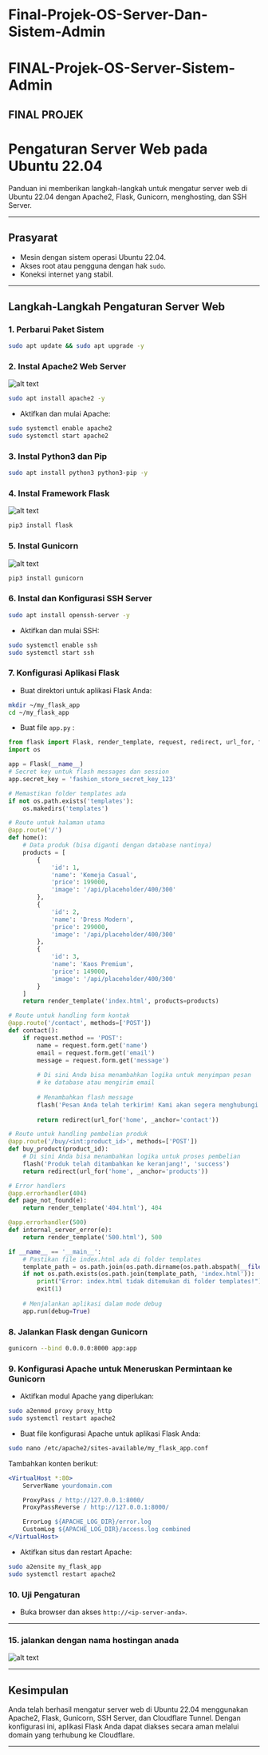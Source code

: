 # Final-Projek-OS-Server-Dan-Sistem-Admin
# FINAL-Projek-OS-Server-Sistem-Admin
## FINAL PROJEK
# Pengaturan Server Web pada Ubuntu 22.04

Panduan ini memberikan langkah-langkah untuk mengatur server web di Ubuntu 22.04 dengan Apache2, Flask, Gunicorn, menghosting, dan SSH Server.

---

## Prasyarat

- Mesin dengan sistem operasi Ubuntu 22.04.
- Akses root atau pengguna dengan hak `sudo`.
- Koneksi internet yang stabil.

---

## Langkah-Langkah Pengaturan Server Web

### 1. Perbarui Paket Sistem
```bash
sudo apt update && sudo apt upgrade -y
```

### 2. Instal Apache2 Web Server

![alt text](https://github.com/Tuanvallen/FINAL-Projek-OS-Server-Sistem-Admiin/blob/main/Foto%20Instalasi/Apache_img.png?raw=true)

```bash
sudo apt install apache2 -y
```
- Aktifkan dan mulai Apache:
```bash
sudo systemctl enable apache2
sudo systemctl start apache2
```

### 3. Instal Python3 dan Pip
```bash
sudo apt install python3 python3-pip -y
```

### 4. Instal Framework Flask

![alt text](https://github.com/Tuanvallen/FINAL-Projek-OS-Server-Sistem-Admiin/blob/main/Foto%20Instalasi/flask1.png?raw=true)

```bash
pip3 install flask
```

### 5. Instal Gunicorn

![alt text](https://github.com/Tuanvallen/FINAL-Projek-OS-Server-Sistem-Admiin/blob/main/Foto%20Instalasi/Gunicorn.jpeg?raw=true)


```bash
pip3 install gunicorn
```

### 6. Instal dan Konfigurasi SSH Server
```bash
sudo apt install openssh-server -y
```
- Aktifkan dan mulai SSH:
```bash
sudo systemctl enable ssh
sudo systemctl start ssh
```

### 7. Konfigurasi Aplikasi Flask
- Buat direktori untuk aplikasi Flask Anda:
```bash
mkdir ~/my_flask_app
cd ~/my_flask_app
```
- Buat file `app.py` :
```python
from flask import Flask, render_template, request, redirect, url_for, flash
import os

app = Flask(__name__)
# Secret key untuk flash messages dan session
app.secret_key = 'fashion_store_secret_key_123'

# Memastikan folder templates ada
if not os.path.exists('templates'):
    os.makedirs('templates')

# Route untuk halaman utama
@app.route('/')
def home():
    # Data produk (bisa diganti dengan database nantinya)
    products = [
        {
            'id': 1,
            'name': 'Kemeja Casual',
            'price': 199000,
            'image': '/api/placeholder/400/300'
        },
        {
            'id': 2,
            'name': 'Dress Modern',
            'price': 299000,
            'image': '/api/placeholder/400/300'
        },
        {
            'id': 3,
            'name': 'Kaos Premium',
            'price': 149000,
            'image': '/api/placeholder/400/300'
        }
    ]
    return render_template('index.html', products=products)

# Route untuk handling form kontak
@app.route('/contact', methods=['POST'])
def contact():
    if request.method == 'POST':
        name = request.form.get('name')
        email = request.form.get('email')
        message = request.form.get('message')
        
        # Di sini Anda bisa menambahkan logika untuk menyimpan pesan
        # ke database atau mengirim email
        
        # Menambahkan flash message
        flash('Pesan Anda telah terkirim! Kami akan segera menghubungi Anda.', 'success')
        
        return redirect(url_for('home', _anchor='contact'))

# Route untuk handling pembelian produk
@app.route('/buy/<int:product_id>', methods=['POST'])
def buy_product(product_id):
    # Di sini Anda bisa menambahkan logika untuk proses pembelian
    flash('Produk telah ditambahkan ke keranjang!', 'success')
    return redirect(url_for('home', _anchor='products'))

# Error handlers
@app.errorhandler(404)
def page_not_found(e):
    return render_template('404.html'), 404

@app.errorhandler(500)
def internal_server_error(e):
    return render_template('500.html'), 500

if __name__ == '__main__':
    # Pastikan file index.html ada di folder templates
    template_path = os.path.join(os.path.dirname(os.path.abspath(__file__)), 'templates')
    if not os.path.exists(os.path.join(template_path, 'index.html')):
        print("Error: index.html tidak ditemukan di folder templates!")
        exit(1)
    
    # Menjalankan aplikasi dalam mode debug
    app.run(debug=True)
```

### 8. Jalankan Flask dengan Gunicorn
```bash
gunicorn --bind 0.0.0.0:8000 app:app
```

### 9. Konfigurasi Apache untuk Meneruskan Permintaan ke Gunicorn
- Aktifkan modul Apache yang diperlukan:
```bash
sudo a2enmod proxy proxy_http
sudo systemctl restart apache2
```
- Buat file konfigurasi Apache untuk aplikasi Flask Anda:
```bash
sudo nano /etc/apache2/sites-available/my_flask_app.conf
```
Tambahkan konten berikut:
```apache
<VirtualHost *:80>
    ServerName yourdomain.com

    ProxyPass / http://127.0.0.1:8000/
    ProxyPassReverse / http://127.0.0.1:8000/

    ErrorLog ${APACHE_LOG_DIR}/error.log
    CustomLog ${APACHE_LOG_DIR}/access.log combined
</VirtualHost>
```
- Aktifkan situs dan restart Apache:
```bash
sudo a2ensite my_flask_app
sudo systemctl restart apache2
```

### 10. Uji Pengaturan
- Buka browser dan akses `http://<ip-server-anda>`.
---


### 15. jalankan dengan nama hostingan anada

![alt text](https://github.com/Tuanvallen/FINAL-Projek-OS-Server-Sistem-Admiin/blob/main/Foto%20Instalasi/Screenshot%202024-12-22%20231801.png?raw=true)

---

## Kesimpulan
Anda telah berhasil mengatur server web di Ubuntu 22.04 menggunakan Apache2, Flask, Gunicorn, SSH Server, dan Cloudflare Tunnel. Dengan konfigurasi ini, aplikasi Flask Anda dapat diakses secara aman melalui domain yang terhubung ke Cloudflare.

---
